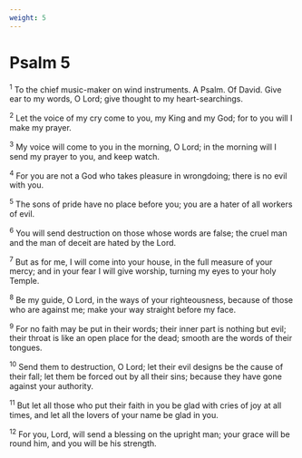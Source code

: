 ```yaml
---
weight: 5
---
```


# Psalm 5

<sup>1</sup> To the chief music-maker on wind instruments. A Psalm. Of David. Give ear to my words, O Lord; give thought to my heart-searchings. 

<sup>2</sup> Let the voice of my cry come to you, my King and my God; for to you will I make my prayer. 

<sup>3</sup> My voice will come to you in the morning, O Lord; in the morning will I send my prayer to you, and keep watch. 

<sup>4</sup> For you are not a God who takes pleasure in wrongdoing; there is no evil with you. 

<sup>5</sup> The sons of pride have no place before you; you are a hater of all workers of evil. 

<sup>6</sup> You will send destruction on those whose words are false; the cruel man and the man of deceit are hated by the Lord. 

<sup>7</sup> But as for me, I will come into your house, in the full measure of your mercy; and in your fear I will give worship, turning my eyes to your holy Temple. 

<sup>8</sup> Be my guide, O Lord, in the ways of your righteousness, because of those who are against me; make your way straight before my face. 

<sup>9</sup> For no faith may be put in their words; their inner part is nothing but evil; their throat is like an open place for the dead; smooth are the words of their tongues. 

<sup>10</sup> Send them to destruction, O Lord; let their evil designs be the cause of their fall; let them be forced out by all their sins; because they have gone against your authority. 

<sup>11</sup> But let all those who put their faith in you be glad with cries of joy at all times, and let all the lovers of your name be glad in you. 

<sup>12</sup> For you, Lord, will send a blessing on the upright man; your grace will be round him, and you will be his strength. 


